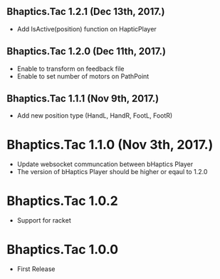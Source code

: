 ## Bhaptics.Tac 1.2.1 (Dec 13th, 2017.)
* Add IsActive(position) function on HapticPlayer

## Bhaptics.Tac 1.2.0 (Dec 11th, 2017.)
* Enable to transform on feedback file
* Enable to set number of motors on PathPoint

## Bhaptics.Tac 1.1.1 (Nov 9th, 2017.)
* Add new position type (HandL, HandR, FootL, FootR)

# Bhaptics.Tac 1.1.0 (Nov 3th, 2017.)
* Update websocket communcation between bHaptics Player
* The version of bHaptics Player should be higher or eqaul to 1.2.0
 
 # Bhaptics.Tac 1.0.2
 * Support for racket

 # Bhaptics.Tac 1.0.0
 * First Release